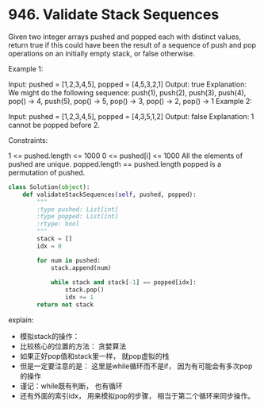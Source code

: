 # 946. Validate Stack Sequences

Given two integer arrays pushed and popped each with distinct values, return true if this could have been the result of a sequence of push and pop operations on an initially empty stack, or false otherwise.

 

Example 1:

Input: pushed = [1,2,3,4,5], popped = [4,5,3,2,1]
Output: true
Explanation: We might do the following sequence:
push(1), push(2), push(3), push(4),
pop() -> 4,
push(5),
pop() -> 5, pop() -> 3, pop() -> 2, pop() -> 1
Example 2:

Input: pushed = [1,2,3,4,5], popped = [4,3,5,1,2]
Output: false
Explanation: 1 cannot be popped before 2.
 

Constraints:

1 <= pushed.length <= 1000
0 <= pushed[i] <= 1000
All the elements of pushed are unique.
popped.length == pushed.length
popped is a permutation of pushed.

```python
class Solution(object):
    def validateStackSequences(self, pushed, popped):
        """
        :type pushed: List[int]
        :type popped: List[int]
        :rtype: bool
        """
        stack = []
        idx = 0

        for num in pushed:
            stack.append(num)
           
            while stack and stack[-1] == popped[idx]:
                stack.pop()
                idx += 1
        return not stack
```

explain:
- 模拟stack的操作：
- 比较核心的位置的方法： 贪婪算法
- 如果正好pop值和stack里一样， 就pop虚拟的栈
- 但是一定要注意的是： 这里是while循环而不是if， 因为有可能会有多次pop的操作
- 谨记：while既有判断， 也有循环
- 还有外面的索引idx， 用来模拟pop的步骤， 相当于第二个循环来同步操作。

